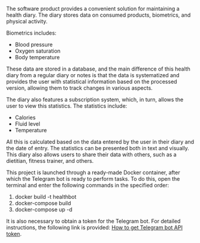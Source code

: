 The software product provides a convenient solution for maintaining a health diary. The diary stores data on consumed products, biometrics, and physical activity.

Biometrics includes:
- Blood pressure
- Oxygen saturation
- Body temperature

These data are stored in a database, and the main difference of this health diary from a regular diary or notes is that the data is systematized and provides the user with statistical information based on the processed version, allowing them to track changes in various aspects.

The diary also features a subscription system, which, in turn, allows the user to view this statistics. The statistics include:
- Calories
- Fluid level
- Temperature

All this is calculated based on the data entered by the user in their diary and the date of entry. The statistics can be presented both in text and visually. This diary also allows users to share their data with others, such as a dietitian, fitness trainer, and others.

This project is launched through a ready-made Docker container, after which the Telegram bot is ready to perform tasks. To do this, open the terminal and enter the following commands in the specified order:
1. docker build -t healthbot
2. docker-compose build
3. docker-compose up -d

It is also necessary to obtain a token for the Telegram bot. For detailed instructions, the following link is provided: [How to get Telegram bot API token](https://www.siteguarding.com/en/how-to-get-telegram-bot-api-token).
